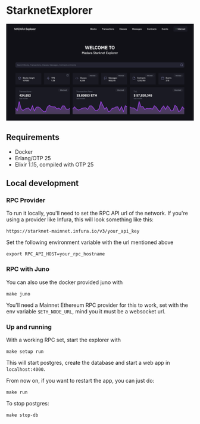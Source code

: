 # StarknetExplorer
![image](./priv/static/images/explorer_preview.png)

## Requirements

- Docker
- Erlang/OTP 25
- Elixir 1.15, compiled with OTP 25

## Local development

### RPC Provider
To run it locally, you'll need to set the RPC API url of the network. If you're using a provider like Infura, this will look something like this:

```
https://starknet-mainnet.infura.io/v3/your_api_key
```

Set the following environment variable with the url mentioned above

```
export RPC_API_HOST=your_rpc_hostname
```

### RPC with Juno
You can also use the docker provided juno with
```
make juno
```
You'll need a Mainnet Ethereum RPC provider for this to
work, set with the env variable `$ETH_NODE_URL`, mind you
it must be a websocket url.

### Up and running
With a working RPC set, start the explorer with
```
make setup run
```

This will start postgres, create the database and start a web app in `localhost:4000`.

From now on, if you want to restart the app, you can just do:
```
make run
```

To stop postgres:
```
make stop-db
```
